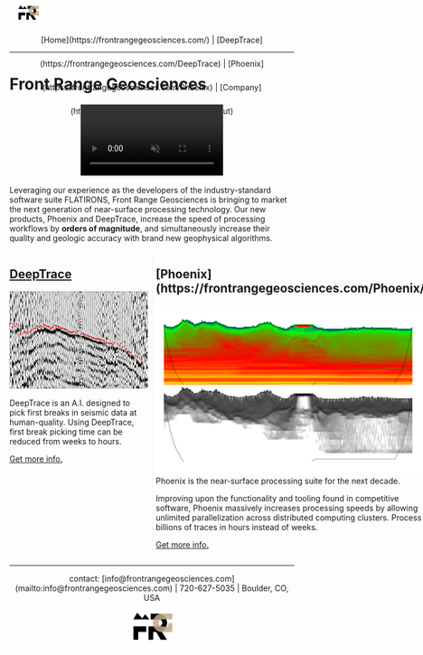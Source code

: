 <div style="vertical-align: bottom;padding: 0px; margin: 0px;text-align: center; height: 3em;line-height: 3em; width: 100%;display: inline-block">
<img src="FRGLogo.png" style="position: absolute; left: 25%; top: 0px; max-height: 3em;"/>
[Home](https://frontrangegeosciences.com/) | [DeepTrace](https://frontrangegeosciences.com/DeepTrace) | [Phoenix](https://frontrangegeosciences.com/Phoenix) | [Company](https://frontrangegeosciences.com/About)</div>

<hr style="margin-top: 0px;"/>


# Front Range Geosciences

<a href="https://frontrangegeosciences.com/seismicgan/">
<video autoplay playsinline loop muted width="420" class="top" style="width: 50%;margin-left: 25%;float: center">
       <source src="resources/5820.mp4"
            type="video/mp4">
</video></a>


Leveraging our experience as the developers of the industry-standard software suite FLATIRONS, Front Range Geosciences is bringing to market the next generation of near-surface processing technology. Our new products, Phoenix and DeepTrace, increase the speed of processing workflows by **orders of magnitude**, and simultaneously increase their quality and geologic accuracy with brand new geophysical algorithms.


<div style="-webkit-column-count: 2; -moz-column-count: 2; column-count: 2; -webkit-column-rule: 1px dotted #e0e0e0; -moz-column-rule: 1px dotted #e0e0e0; column-rule: 1px dotted #e0e0e0;">

<div style="display: inline-block;">


<h2 style="padding-top: 0px;"> <a href="https://frontrangegeosciences.com/DeepTrace/">DeepTrace</a></h2>
<a href="https://frontrangegeosciences.com/DeepTrace/">
<img src="resources/noisyseismic.png"/>
</a>

DeepTrace is an A.I. designed to pick first breaks in seismic data at human-quality. Using DeepTrace, first break picking time can be reduced from weeks to hours.

<a href="https://frontrangegeosciences.com/DeepTrace">Get more info.</a>
</div>

<p></p>


<div style="display: inline-block;">

<h2 style="padding-top: 0px;"> [Phoenix](https://frontrangegeosciences.com/Phoenix/) </h2>
<a href="https://frontrangegeosciences.com/Phoenix/">
<img src="geop/resources/combined.png"/>
</a>
Phoenix is the near-surface processing suite for the next decade. 

Improving upon the functionality and tooling found in competitive software, Phoenix massively increases processing speeds by allowing unlimited parallelization across distributed computing clusters. Process billions of traces in hours instead of weeks.

<a href="https://frontrangegeosciences.com/Phoenix">Get more info.</a>
</div>
</div>

---
<center style="padding-bottom: 0px; margin-bottom: 0px;"> contact: [info@frontrangegeosciences.com](mailto:info@frontrangegeosciences.com) | 720-627-5035 | Boulder, CO, USA
<br/>
<img src="FRGLogo.png" style="height: 80px;"/></center>
